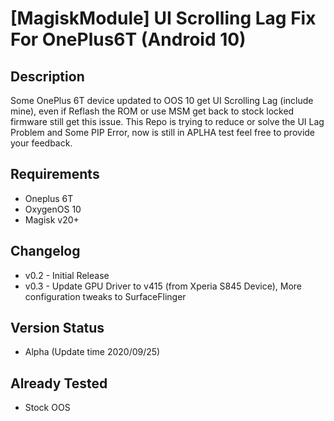 # [MagiskModule] UI Scrolling Lag Fix For OnePlus6T (Android 10)

## Description
Some OnePlus 6T device updated to OOS 10 get UI Scrolling Lag (include mine), even if Reflash the ROM or use MSM get back to stock locked firmware still get this issue.
This Repo is trying to reduce or solve the UI Lag Problem and Some PIP Error, now is still in APLHA test feel free to provide your feedback.
## Requirements
* Oneplus 6T
* OxygenOS 10
* Magisk v20+
## Changelog
* v0.2 - Initial Release
* v0.3 - Update GPU Driver to v415 (from Xperia S845 Device), More configuration tweaks to SurfaceFlinger
## Version Status
* Alpha (Update time 2020/09/25)
## Already Tested
* Stock OOS